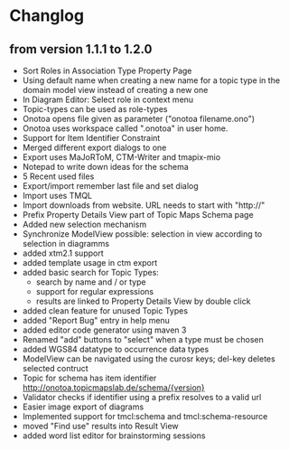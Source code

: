 # Changlog #

## from version 1.1.1 to 1.2.0 ##


  * Sort Roles in Association Type Property Page
  * Using default name when creating a new name for a topic type in the domain model view instead of creating a new one
  * In Diagram Editor: Select role in context menu
  * Topic-types can be used as role-types
  * Onotoa opens file given as parameter ("onotoa filename.ono")
  * Onotoa uses workspace called ".onotoa" in user home.
  * Support for Item Identifier Constraint
  * Merged different export dialogs to one
  * Export uses MaJoRToM, CTM-Writer and tmapix-mio
  * Notepad to write down ideas for the schema
  * 5 Recent used files
  * Export/import remember last file and set dialog
  * Import uses TMQL
  * Import downloads from website. URL needs to start with "http://"
  * Prefix Property Details View part of Topic Maps Schema page
  * Added new selection mechanism
  * Synchronize ModelView possible: selection in view according to selection in diagramms
  * added xtm2.1 support
  * added template usage in ctm export
  * added basic search for Topic Types:
    * search by name and / or type
    * support for regular expressions
    * results are linked to Property Details View by double click
  * added clean feature for unused Topic Types
  * added "Report Bug" entry in help menu
  * added editor code generator using maven 3
  * Renamed "add" buttons to "select" when a type must be chosen
  * added WGS84 datatype to occurrence data types
  * ModelView can be navigated using the curosr keys; del-key deletes selected contruct
  * Topic for schema has item identifier http://onotoa.topicmapslab.de/schema/{version}
  * Validator checks if identifier using a prefix resolves to a valid url
  * Easier image export of diagrams
  * Implemented support for tmcl:schema and tmcl:schema-resource
  * moved "Find use" results into Result View
  * added word list editor for brainstorming sessions